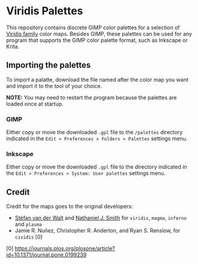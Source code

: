 # Viridis Palettes

This repository contains discrete GIMP color palettes for a selection of [Viridis family](https://cran.r-project.org/web/packages/viridis/vignettes/intro-to-viridis.html) color maps.
Besides GIMP, these palettes can be used for any program that supports the GIMP color palette format, such as Inkscape or Krita.

## Importing the palettes

To import a palatte, download the file named after the color map you want and import it to the tool of your choice.

**NOTE:** You may need to restart the program because the palettes are loaded once at startup.

### GIMP

Either copy or move the downloaded `.gpl` file to the `/palettes` directory indicated in the `Edit > Preferences > Folders > Palettes` settings menu.

### Inkscape

Either copy or move the downloaded `.gpl` file to the directory indicated in the `Edit > Preferences > System: User palettes` settings menu.

## Credit

Credit for the maps goes to the original developers:
* [Stéfan van der Walt](https://github.com/stefanv) and [Nathaniel J. Smith](https://github.com/njsmith) for `viridis`, `magma`, `inferno` and `plasma`
* Jamie R. Nuñez, Christopher R. Anderton, and Ryan S. Renslow, for `cividis` [0]

[0] https://journals.plos.org/plosone/article?id=10.1371/journal.pone.0199239
